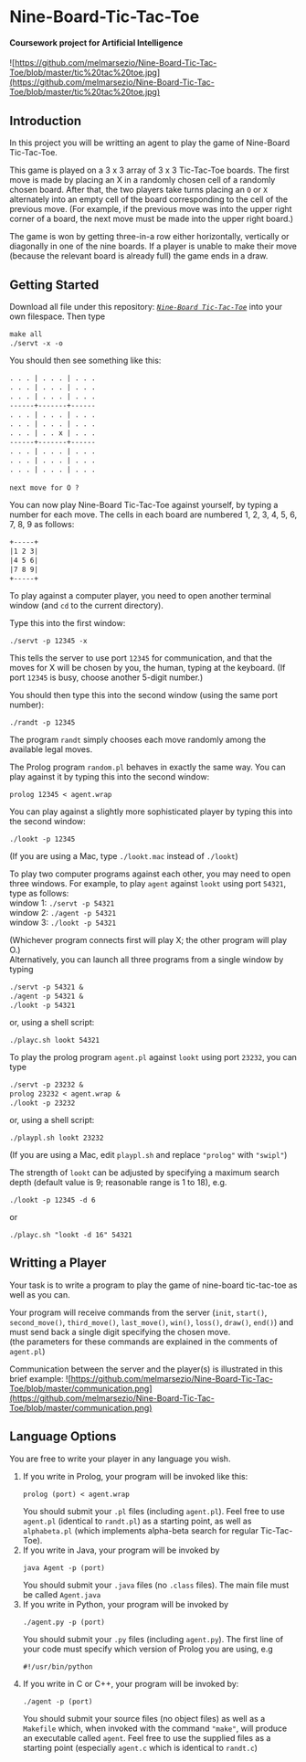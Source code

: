 # Nine-Board-Tic-Tac-Toe
#### Coursework project for Artificial Intelligence
![https://github.com/melmarsezio/Nine-Board-Tic-Tac-Toe/blob/master/tic%20tac%20toe.jpg](https://github.com/melmarsezio/Nine-Board-Tic-Tac-Toe/blob/master/tic%20tac%20toe.jpg)

## Introduction
In this project you will be writting an agent to play the game of Nine-Board Tic-Tac-Toe.

This game is played on a 3 x 3 array of 3 x 3 Tic-Tac-Toe boards. The first move is made by placing an X in a randomly chosen cell of a randomly chosen board. After that, the two players take turns placing an `O` or `X` alternately into an empty cell of the board corresponding to the cell of the previous move. (For example, if the previous move was into the upper right corner of a board, the next move must be made into the upper right board.)

The game is won by getting three-in-a row either horizontally, vertically or diagonally in one of the nine boards. If a player is unable to make their move (because the relevant board is already full) the game ends in a draw.

## Getting Started

Download all file under this repository: [*`Nine-Board Tic-Tac-Toe`*](https://github.com/melmarsezio/Nine-Board-Tic-Tac-Toe) into your own filespace. Then type

```
make all
./servt -x -o
```
You should then see something like this:
```
. . . | . . . | . . .
. . . | . . . | . . .
. . . | . . . | . . .
------+-------+------
. . . | . . . | . . .
. . . | . . . | . . .
. . . | . . x | . . .
------+-------+------
. . . | . . . | . . .
. . . | . . . | . . .
. . . | . . . | . . .

next move for O ?
```
You can now play Nine-Board Tic-Tac-Toe against yourself, by typing a number for each move.
The cells in each board are numbered 1, 2, 3, 4, 5, 6, 7, 8, 9 as follows:
```
+-----+
|1 2 3|
|4 5 6|
|7 8 9|
+-----+
```
To play against a computer player, you need to open another terminal window (and `cd` to the current directory).

Type this into the first window:
```
./servt -p 12345 -x
```
This tells the server to use port `12345` for communication, and that the moves for X will be chosen by you, the human, typing at the keyboard. (If port `12345` is busy, choose another 5-digit number.)

You should then type this into the second window (using the same port number):
```
./randt -p 12345
```
The program `randt` simply chooses each move randomly among the available legal moves.

The Prolog program `random.pl` behaves in exactly the same way. You can play against it by typing this into the second window:
```
prolog 12345 < agent.wrap
```
You can play against a slightly more sophisticated player by typing this into the second window:
```
./lookt -p 12345
```
(If you are using a Mac, type `./lookt.mac` instead of `./lookt`)

To play two computer programs against each other, you may need to open three windows. For example, to play `agent` against `lookt` using port `54321`, type as follows:  
window 1: `./servt -p 54321`  
window 2: `./agent -p 54321`  
window 3: `./lookt -p 54321`  

(Whichever program connects first will play X; the other program will play O.)  
Alternatively, you can launch all three programs from a single window by typing
```
./servt -p 54321 &
./agent -p 54321 &
./lookt -p 54321
```
or, using a shell script:
```
./playc.sh lookt 54321
```
To play the prolog program `agent.pl` against `lookt` using port `23232`, you can type
```
./servt -p 23232 &
prolog 23232 < agent.wrap &
./lookt -p 23232
```
or, using a shell script:
```
./playpl.sh lookt 23232
```
(If you are using a Mac, edit `playpl.sh` and replace `"prolog"` with `"swipl"`)

The strength of `lookt` can be adjusted by specifying a maximum search depth (default value is 9; reasonable range is 1 to 18), e.g.
```
./lookt -p 12345 -d 6
```
or
```
./playc.sh "lookt -d 16" 54321
```

## Writting a Player
Your task is to write a program to play the game of nine-board tic-tac-toe as well as you can.

Your program will receive commands from the server (`init`, `start()`, `second_move()`, `third_move()`, `last_move()`, `win()`, `loss()`, `draw()`, `end()`) and must send back a single digit specifying the chosen move.  
(the parameters for these commands are explained in the comments of `agent.pl`)

Communication between the server and the player(s) is illustrated in this brief example:
![https://github.com/melmarsezio/Nine-Board-Tic-Tac-Toe/blob/master/communication.png](https://github.com/melmarsezio/Nine-Board-Tic-Tac-Toe/blob/master/communication.png)

## Language Options

You are free to write your player in any language you wish.
1. If you write in Prolog, your program will be invoked like this:
    ```
    prolog (port) < agent.wrap
    ```
    You should submit your `.pl` files (including `agent.pl`). Feel free to use `agent.pl` (identical to `randt.pl`) as a starting point, as well as `alphabeta.pl` (which implements alpha-beta search for regular Tic-Tac-Toe).
2. If you write in Java, your program will be invoked by
    ```
    java Agent -p (port)
    ```
    You should submit your `.java` files (no `.class` files). The main file must be called `Agent.java`
3. If you write in Python, your program will be invoked by
    ```
    ./agent.py -p (port)
    ```
    You should submit your `.py` files (including `agent.py`). The first line of your code must specify which version of Prolog you are using, e.g  
    ```
    #!/usr/bin/python
    ```  
4. If you write in C or C++, your program will be invoked by:
    ```
    ./agent -p (port)
    ```
    You should submit your source files (no object files) as well as a `Makefile` which, when invoked with the command `"make"`, will produce an executable called `agent`. Feel free to use the supplied files as a starting point (especially `agent.c` which is identical to `randt.c`)
